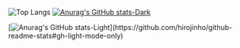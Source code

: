 ![Top Langs](https://github-readme-stats-8qpk-git-main-hirojinhos-projects.vercel.app/api/top-langs/?username=hirojinho&private=true&exclude_repo=github-readme-stats,hirojinho.github.io)
[![Anurag's GitHub stats-Dark](https://github-readme-stats.vercel.app/api?username=hirojinho&show_icons=true&theme=dark#gh-dark-mode-only)](https://github.com/hirojinho/github-readme-stats#gh-dark-mode-only)

[![Anurag's GitHub stats-Light]([https://github-readme-stats.vercel.app/api?username=hirojinho&show_icons=true&theme=default#gh-light-mode-only](https://github-readme-stats-hirojinhos-projects.vercel.app/))](https://github.com/hirojinho/github-readme-stats#gh-light-mode-only)
